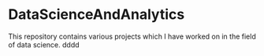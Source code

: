 # DataScienceAndAnalytics
This repository contains various projects which I have worked on in the field of data science.
dddd
